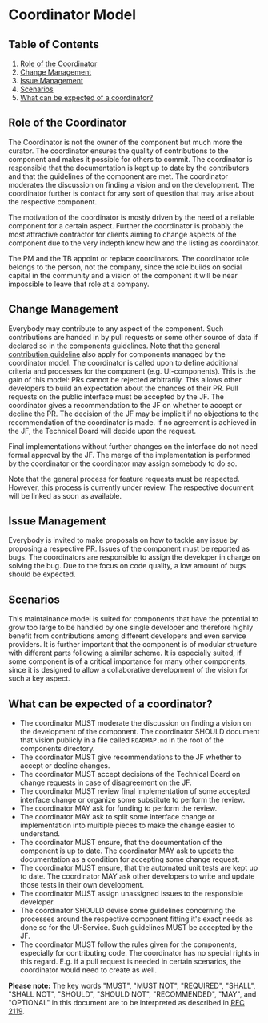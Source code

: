 # Coordinator Model

## Table of Contents

<!-- MarkdownTOC depth=0 autolink="true" bracket="round" autoanchor="true" style="ordered" indent="   " -->
1. [Role of the Coordinator](#role-of-a-coordinator)
1. [Change Management](#change-management)
1. [Issue Management](#issue-management)
1. [Scenarios](#scenarios)
1. [What can be expected of a coordinator?](#expectations)


<!-- /MarkdownTOC -->
<a name="role-of-a-coordinator"></a>
## Role of the Coordinator

The Coordinator is not the owner of the component but much more the curator. 
The coordinator ensures the quality of contributions to the component 
and makes it possible for others to commit. The coordinator is responsible 
that the documentation is kept up to date by the contributors and that the 
guidelines of the component are met. The coordinator moderates the discussion on 
finding a vision and on the development. The coordinator further is contact 
for any sort of question that may arise about the respective component.

The motivation of the coordinator is mostly driven by the need of a 
reliable component for a certain aspect. Further the coordinator is 
probably the most attractive contractor for clients aiming to change 
aspects of the component due to the very indepth know how and the 
listing as coordinator. 

The PM and the TB appoint or replace coordinators. The coordinator role belongs to the person, 
not the company, since the role builds on social capital in the community and a 
vision of the component it will be near impossible to leave that role at a company. 

<a name="change-management"></a>
## Change Management
Everybody may contribute to any aspect of the component. Such contributions 
are handed in by pull requests or some other source of data if declared so in the components guidelines.
Note that the general [contribution guideline](https://github.com/ILIAS-eLearning/ILIAS/blob/release_5-3/docs/documentation/contributing.md) also apply for components managed by the coordinator 
model. The coordinator is called upon to define additional criteria and processes 
for the component (e.g. UI-components). This is the gain of this model: PRs cannot be rejected arbitrarily. 
This allows other developers to build an expectation about the chances of their PR. Pull requests 
on the public interface must be accepted by the JF. The coordinator gives a recommendation to the 
JF on whether to accept or decline the PR. The decision of the JF may 
be implicit if no objections to the recommendation of the coordinator is made. If no agreement 
is achieved in the JF, the Technical Board will decide upon the request.

Final implementations without further changes on the interface do not need 
formal approval by the JF. The merge of the implementation is performed 
by the coordinator or the coordinator may assign somebody to do so.

Note that the general process for feature requests must be respected. However,
this process is currently under review. The respective document will be linked as soon
as available.

<a name="issue-management"></a>
## Issue Management
Everybody is invited to make proposals on how to tackle any issue by proposing 
a respective PR. Issues of the component must be reported as bugs. The coordinators 
are responsible to assign the developer in charge on solving the bug. Due to the focus 
on code quality, a low amount of bugs should be expected.

<a name="scenarios"></a>
## Scenarios
This maintainance model is suited for components that have the potential 
to grow too large to be handled by one single developer and therefore highly 
benefit from contributions among different developers and even service providers. 
It is further important that the component is of modular structure with different 
parts following a similar scheme. It is especially suited, if some component is 
of a critical importance for many other components, since it is designed to allow 
a collaborative development of the vision for such a key aspect.

<a name="expectations"></a>
## What can be expected of a coordinator?
* The coordinator MUST moderate the discussion on finding a vision on 
the development of the component. The coordinator SHOULD document that
vision publicly in a file called `ROADMAP.md` in the root of the
components directory.
* The coordinator MUST give recommendations to the JF whether to accept 
or decline changes.
* The coordinator MUST accept decisions of the Technical Board on change 
requests in case of disagreement on the JF.
* The coordinator MUST review final implementation of some accepted 
interface change or organize some substitute to perform the review.
* The coordinator MAY ask for funding to perform the review.
* The coordinator MAY ask to split some interface change or implementation 
into multiple pieces to make the change easier to understand.
* The coordinator MUST ensure, that the documentation of the component is 
up to date. The coordinator MAY ask to update the documentation as a condition 
for accepting some change request.
* The coordinator MUST ensure, that the automated unit tests are kept up 
to date. The coordinator MAY ask other developers to write and update those 
tests in their own development.
* The coordinator MUST assign unassigned issues to the responsible developer.
* The coordinator SHOULD devise some guidelines concerning the processes 
around the respective component fitting it's exact needs as done so for the 
UI-Service. Such guidelines MUST be accepted by the JF.
* The coordinator MUST follow the rules given for the components, especially 
for contributing code. The coordinator has no special rights in this regard. 
E.g. if a pull request is needed in certain scenarios, the coordinator 
would need to create as well.

**Please note:** The key words "MUST", "MUST NOT", "REQUIRED", "SHALL", 
"SHALL NOT", "SHOULD", "SHOULD NOT", "RECOMMENDED",  "MAY", and  "OPTIONAL" 
in this document are to be interpreted as described in [RFC 2119](https://www.ietf.org/rfc/rfc2119.txt).
